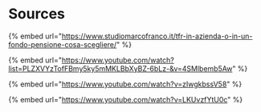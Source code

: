 # Sources

{% embed url="https://www.studiomarcofranco.it/tfr-in-azienda-o-in-un-fondo-pensione-cosa-scegliere/" %}

{% embed url="https://www.youtube.com/watch?list=PLZXVYzTofFBmy5ky5mMKLBbXyBZ-6bLz-&v=4SMlbemb5Aw" %}

{% embed url="https://www.youtube.com/watch?v=zIwgkbssV58" %}

{% embed url="https://www.youtube.com/watch?v=LKUvzfYtU0c" %}
